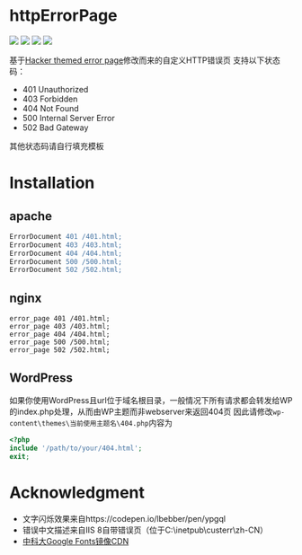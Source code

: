 # httpErrorPage
![](https://img.shields.io/github/languages/code-size/n0099/httpErrorPage.svg)
![](https://img.shields.io/github/license/n0099/httpErrorPage.svg)
![](https://img.shields.io/github/downloads/n0099/httpErrorPage/total.svg)
![](https://raw.githubusercontent.com/n0099/httpErrorPage/master/404.gif)

基于[Hacker themed error page](https://codepen.io/robinselmer/pen/vJjbOZ)修改而来的自定义HTTP错误页
支持以下状态码：
* 401 Unauthorized
* 403 Forbidden
* 404 Not Found
* 500 Internal Server Error
* 502 Bad Gateway

其他状态码请自行填充模板

# Installation
## apache
```apache
ErrorDocument 401 /401.html;
ErrorDocument 403 /403.html;
ErrorDocument 404 /404.html;
ErrorDocument 500 /500.html;
ErrorDocument 502 /502.html;
```
## nginx
```nginx
error_page 401 /401.html;
error_page 403 /403.html;
error_page 404 /404.html;
error_page 500 /500.html;
error_page 502 /502.html;
```
## WordPress
如果你使用WordPress且url位于域名根目录，一般情况下所有请求都会转发给WP的index.php处理，从而由WP主题而非webserver来返回404页
因此请修改`wp-content\themes\当前使用主题名\404.php`内容为
```php
<?php
include '/path/to/your/404.html';
exit;
```

# Acknowledgment
* 文字闪烁效果来自https://codepen.io/lbebber/pen/ypgql
* 错误中文描述来自IIS 8自带错误页（位于C:\inetpub\custerr\zh-CN）
* [中科大Google Fonts镜像CDN](fonts.lug.ustc.edu.cn)
